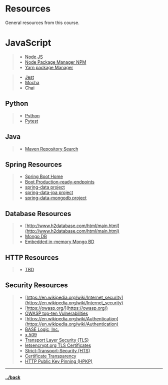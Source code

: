 # Resources
General resources from this course.


# JavaScript
> * [Node JS](https://nodejs.org)
> * [Node Package Manager NPM](https://www.npmjs.com/)
> * [Yarn package Manager](https://yarnpkg.com/)

> * [Jest](https://jestjs.io/)
> * [Mocha](https://mochajs.org/)
> * [Chai](https://www.chaijs.com/)


## Python
> * [Python](https://python.org)
> * [Pytest](https://pytest.org)


## Java
> * [Maven Repository Search](https://mvnrepository.com/artifact/org.junit.jupiter/junit-jupiter-api)


## Spring Resources
> * [Spring Boot Home](https://spring.io/projects/spring-boot)
> * [Boot Production-ready-endpoints](https://docs.spring.io/spring-boot/docs/current/reference/html/production-ready-features.html#production-ready-endpoints)
> * [spring-data project](https://spring.io/projects/spring-data)
> * [spring-data-jpa project](https://spring.io/projects/spring-data-jpa)
> * [spring-data-mongodb project](https://spring.io/projects/spring-data-mongodb)


## Database Resources
> * [http://www.h2database.com/html/main.html](http://www.h2database.com/html/main.html)
> * [Mongo DB](https://www.mongodb.com/)
> * [Embedded in-memory Mongo BD](https://github.com/flapdoodle-oss/de.flapdoodle.embed.mongo)


## HTTP Resources
> * [TBD](https://TBD.org)


## Security Resources
> * [https://en.wikipedia.org/wiki/Internet_security](https://en.wikipedia.org/wiki/Internet_security)
> * [https://owasp.org/](https://owasp.org/)
> * [OWASP top-ten Vulnerabilities](https://owasp.org/www-project-top-ten/)
> * [https://en.wikipedia.org/wiki/Authentication](https://en.wikipedia.org/wiki/Authentication)
> * [BASE Logic, Inc.](https://baselogic.io)
> * [x.509](https://en.wikipedia.org/wiki/X.509)
> * [Transport Layer Security (TLS)](https://en.wikipedia.org/wiki/Transport_Layer_Security)
> * [letsencrypt.org TLS Certificates](https://letsencrypt.org/getting-started/)
> * [Strict-Transport-Security (HTS)](https://developer.mozilla.org/en-US/docs/Web/HTTP/Headers/Strict-Transport-Security)
> * [Certificate Transparency](https://developer.mozilla.org/en-US/docs/Web/Security/Certificate_Transparency)
> * [HTTP Public Key Pinning (HPKP)](https://developer.mozilla.org/en-US/docs/Web/HTTP/Public_Key_Pinning)




---

#### [../back](../README.md)
